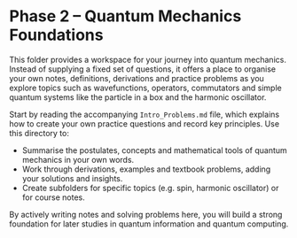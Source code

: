 # Phase 2 – Quantum Mechanics Foundations

This folder provides a workspace for your journey into quantum mechanics. Instead of supplying a fixed set of questions, it offers a place to organise your own notes, definitions, derivations and practice problems as you explore topics such as wavefunctions, operators, commutators and simple quantum systems like the particle in a box and the harmonic oscillator.

Start by reading the accompanying `Intro_Problems.md` file, which explains how to create your own practice questions and record key principles. Use this directory to:

- Summarise the postulates, concepts and mathematical tools of quantum mechanics in your own words.
- Work through derivations, examples and textbook problems, adding your solutions and insights.
- Create subfolders for specific topics (e.g. spin, harmonic oscillator) or for course notes.

By actively writing notes and solving problems here, you will build a strong foundation for later studies in quantum information and quantum computing.
